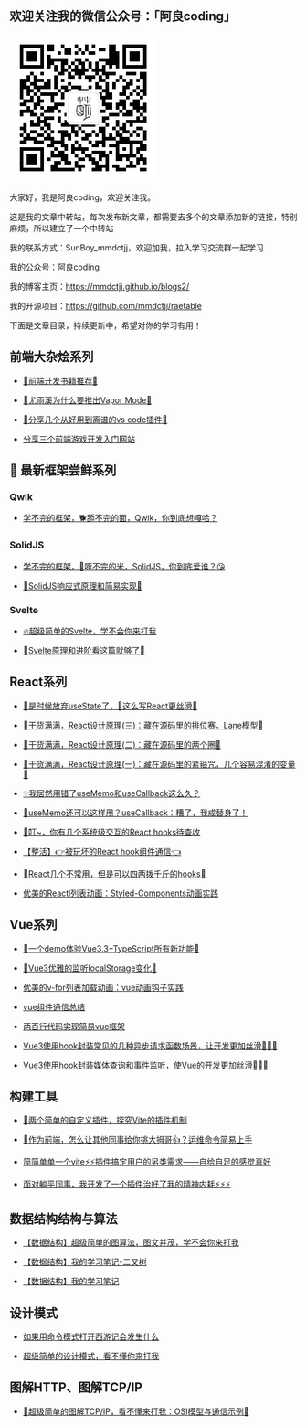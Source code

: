 ## 欢迎关注我的微信公众号：「阿良coding」

![mmdctjj.jpg](/src/.vuepress/public/mmdctjj.jpg?)

大家好，我是阿良coding，欢迎关注我。

这是我的文章中转站，每次发布新文章，都需要去多个的文章添加新的链接，特别麻烦，所以建立了一个中转站

我的联系方式：SunBoy_mmdctjj，欢迎加我，拉入学习交流群一起学习

我的公众号：阿良coding

我的博客主页：https://mmdctjj.github.io/blogs2/

我的开源项目：https://github.com/mmdctjj/raetable

下面是文章目录，持续更新中，希望对你的学习有用！

## 前端大杂烩系列

- [🎉前端开发书籍推荐🎉](https://juejin.cn/post/7238552719266644029)

- [ 🎉尤雨溪为什么要推出Vapor Mode🎉](https://juejin.cn/post/7238153003282513957)

- [🎉分享几个从好用到离谱的vs code插件🎉](https://juejin.cn/post/7236009756530540603)

- [分享三个前端游戏开发入门网站](https://juejin.cn/post/7234520840318664761)

## 🚀 最新框架尝鲜系列
### Qwik
- [学不完的框架，🐕舔不完的面，Qwik，你到底想嘎哈？](https://juejin.cn/post/7243727090923569189)
### SolidJS
- [学不完的框架，🐔啄不完的米，SolidJS，你到底爱谁？😘](https://juejin.cn/post/7236719086049837093)

- [🎉SolidJS响应式原理和简易实现🎉](https://juejin.cn/post/7239341961260662840)

### Svelte
- [🔥超级简单的Svelte，学不会你来打我](https://juejin.cn/post/7226689042406637624)

- [🎉Svelte原理和进阶看这篇就够了🎉](https://juejin.cn/post/7235628080219078693)


## React系列
- [🤮是时候放弃useState了，🚀这么写React更丝滑🚀](https://juejin.cn/post/7246777363257475129)

- [🎉干货满满，React设计原理(三)：藏在源码里的排位赛，Lane模型🎉](https://juejin.cn/post/7248982532728602681)

- [🎉干货满满，React设计原理(二)：藏在源码里的两个圈🎉](https://juejin.cn/post/7242249906257363001)

- [🎉干货满满，React设计原理(一)：藏在源码里的紧箍咒，几个容易混淆的变量🎉](https://juejin.cn/post/7241567583504728119)

- [💡我居然用错了useMemo和useCallback这么久？](https://juejin.cn/post/7241145428091945015)

- [🤔useMemo还可以这样用？useCallback：糟了，我成替身了！](https://juejin.cn/post/7240721866548740133)

- [🔔叮~，你有几个系统级交互的React hooks待查收](https://juejin.cn/post/7233762589720100919)

- [【整活】👉被玩坏的React hook组件通信👈](https://juejin.cn/post/7231197051202109499)

- [🎉React几个不常用，但是可以四两拨千斤的hooks🎉](https://juejin.cn/post/7230806990452850725)

- [优美的Reactl列表动画：Styled-Components动画实践](https://juejin.cn/post/7216526817372225593)
## Vue系列
- [🎉一个demo体验Vue3.3+TypeScript所有新功能🎉](https://juejin.cn/post/7243321262460731451)

- [🎉Vue3优雅的监听localStorage变化🎉](https://juejin.cn/post/7239715294229921849)

- [优美的v-for列表加载动画：vue动画钩子实践](https://juejin.cn/post/6869195042599206919)

- [vue组件通信总结](https://juejin.cn/post/6844904048118726663)

- [两百行代码实现简易vue框架](https://juejin.cn/post/6844903926119006216)

- [Vue3使用hook封装常见的几种异步请求函数场景，让开发更加丝滑🚀🚀🚀](https://juejin.cn/post/7252255706934722597)

- [Vue3使用hook封装媒体查询和事件监听，使Vue的开发更加丝滑🚀🚀🚀](https://juejin.cn/post/7251523348596441143)

## 构建工具

- [🚀两个简单的自定义插件，探究Vite的插件机制](https://juejin.cn/post/7244520633354141751)

- [🚀作为前端，怎么让其他同事给你挑大拇哥👍？运维命令简易上手](https://juejin.cn/post/7245919919223881783)

- [简简单单一个vite⚡⚡插件搞定用户的另类需求——自给自足的感觉真好](https://juejin.cn/post/7256306281538420797)

- [面对躺平同事，我开发了一个插件治好了我的精神内耗⚡⚡⚡](https://juejin.cn/post/7253734111663079484)

## 数据结构结构与算法

- [【数据结构】超级简单的图算法，图文并茂，学不会你来打我](https://juejin.cn/post/7223739879007158329)

- [【数据结构】我的学习笔记-二叉树](https://juejin.cn/post/7222229682027757605)

- [【数据结构】我的学习笔记](https://juejin.cn/post/7221900917913321528)

## 设计模式

- [如果用命令模式打开西游记会发生什么](https://juejin.cn/post/7225190353737269308)

- [超级简单的设计模式，看不懂你来打我](https://juejin.cn/post/7222575963565375544)

## 图解HTTP、图解TCP/IP

- [🚀超级简单的图解TCP/IP，看不懂来打我：OSI模型与通信示例🚀](https://juejin.cn/editor/drafts/7247694528622084153)
